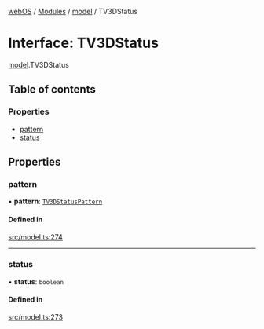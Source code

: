 [webOS](../README.md) / [Modules](../modules.md) / [model](../modules/model.md) / TV3DStatus

# Interface: TV3DStatus

[model](../modules/model.md).TV3DStatus

## Table of contents

### Properties

- [pattern](model.TV3DStatus.md#pattern)
- [status](model.TV3DStatus.md#status)

## Properties

### pattern

• **pattern**: [`TV3DStatusPattern`](../enums/model.TV3DStatusPattern.md)

#### Defined in

[src/model.ts:274](https://github.com/Dabolus/webos-tv/blob/405e2bb/src/model.ts#L274)

___

### status

• **status**: `boolean`

#### Defined in

[src/model.ts:273](https://github.com/Dabolus/webos-tv/blob/405e2bb/src/model.ts#L273)
